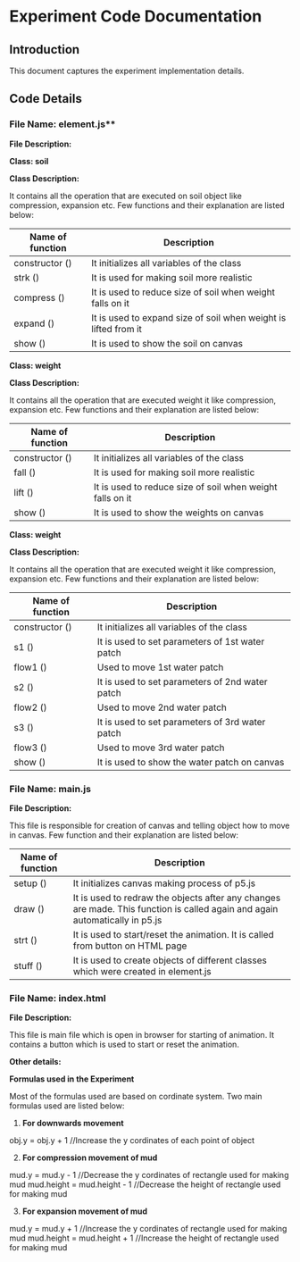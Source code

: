 # Experiment Code Documentation

## Introduction

This document captures the experiment implementation details.

## Code Details

### File Name: element.js**

**File Description:**

**Class: soil**

**Class Description:**

It contains all the operation that are executed on soil object like compression, expansion etc. Few functions and their explanation are listed below:

| **Name of function** | **Description** |
| --- | --- |
| constructor () | It initializes all variables of the class |
| strk () | It is used for making soil more realistic |
| compress () | It is used to reduce size of soil when weight falls on it |
| expand () | It is used to expand size of soil when weight is lifted from it |
| show () | It is used to show the soil on canvas |

**Class: weight**

**Class Description:**

It contains all the operation that are executed weight it like compression, expansion etc. Few functions and their explanation are listed below:

| **Name of function** | **Description** |
| --- | --- |
| constructor () | It initializes all variables of the class |
| fall () | It is used for making soil more realistic |
| lift () | It is used to reduce size of soil when weight falls on it |
| show () | It is used to show the weights on canvas |

**Class: weight**

**Class Description:**

It contains all the operation that are executed weight it like compression, expansion etc. Few functions and their explanation are listed below:

| **Name of function** | **Description** |
| --- | --- |
| constructor () | It initializes all variables of the class |
| s1 () | It is used to set parameters of 1st water patch |
| flow1 () | Used to move 1st water patch |
| s2 () | It is used to set parameters of 2nd water patch |
| flow2 () | Used to move 2nd water patch |
| s3 () | It is used to set parameters of 3rd water patch |
| flow3 () | Used to move 3rd water patch |
| show () | It is used to show the water patch on canvas |

### File Name: main.js

**File Description:**

This file is responsible for creation of canvas and telling object how to move in canvas. Few function and their explanation are listed below:

| **Name of function** | **Description** |
| --- | --- |
| setup () | It initializes canvas making process of p5.js |
| draw () | It is used to redraw the objects after any changes are made. This function is called again and again automatically in p5.js |
| strt () | It is used to start/reset the animation. It is called from button on HTML page |
| stuff () | It is used to create objects of different classes which were created in element.js |


### File Name: index.html

**File Description:**

This file is main file which is open in browser for starting of animation. It contains a button which is used to start or reset the animation.  

**Other details:**

**Formulas used in the Experiment**

Most of the formulas used are based on cordinate system. Two main formulas used are listed below:

1. **For downwards movement**

obj.y = obj.y + 1 //Increase the y cordinates of each point of object

2. **For compression movement of mud**

mud.y = mud.y - 1 //Decrease the y cordinates of rectangle used for making mud
mud.height = mud.height - 1 //Decrease the height of rectangle used for making mud

3. **For expansion movement of mud**

mud.y = mud.y + 1 //Increase the y cordinates of rectangle used for making mud
mud.height = mud.height + 1 //Increase the height of rectangle used for making mud



